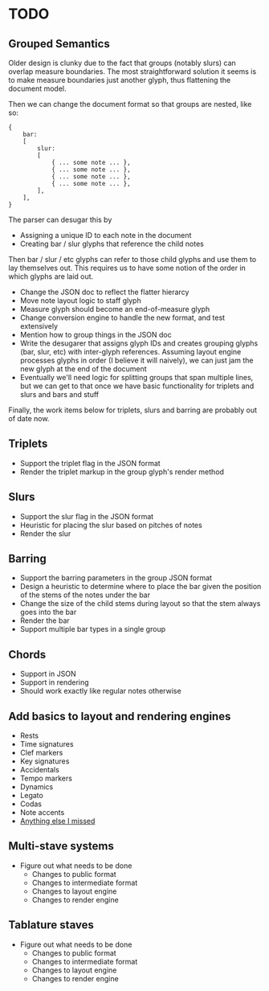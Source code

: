 
# TODO

## Grouped Semantics

Older design is clunky due to the fact that groups (notably slurs) can overlap
measure boundaries. The most straightforward solution it seems is to make
measure boundaries just another glyph, thus flattening the document model. 

Then we can change the document format so that groups are nested, like so:

    {
        bar:
        [
            slur:
            [
                { ... some note ... },
                { ... some note ... },
                { ... some note ... },
                { ... some note ... },
            ],
        ],
    }

The parser can desugar this by
* Assigning a unique ID to each note in the document
* Creating bar / slur glyphs that reference the child notes

Then bar / slur / etc glyphs can refer to those child glyphs and use them to
lay themselves out. This requires us to have some notion of the order in which
glyphs are laid out. 

* Change the JSON doc to reflect the flatter hierarcy
* Move note layout logic to staff glyph
* Measure glyph should become an end-of-measure glyph
* Change conversion engine to handle the new format, and test extensively
* Mention how to group things in the JSON doc
* Write the desugarer that assigns glyph IDs and creates grouping glyphs (bar,
  slur, etc) with inter-glyph references. Assuming layout engine processes
  glyphs in order (I believe it will naively), we can just jam the new glyph at
  the end of the document
* Eventually we'll need logic for splitting groups that span multiple lines,
  but we can get to that once we have basic functionality for triplets and
  slurs and bars and stuff

Finally, the work items below for triplets, slurs and barring are probably out
of date now.

## Triplets

* Support the triplet flag in the JSON format
* Render the triplet markup in the group glyph's render method

## Slurs

* Support the slur flag in the JSON format
* Heuristic for placing the slur based on pitches of notes
* Render the slur

## Barring

* Support the barring parameters in the group JSON format
* Design a heuristic to determine where to place the bar given the position of
  the stems of the notes under the bar
* Change the size of the child stems during layout so that the stem always goes
  into the bar
* Render the bar
* Support multiple bar types in a single group

## Chords

* Support in JSON
* Support in rendering
* Should work exactly like regular notes otherwise

## Add basics to layout and rendering engines

* Rests
* Time signatures
* Clef markers
* Key signatures
* Accidentals
* Tempo markers
* Dynamics
* Legato
* Codas
* Note accents
* [Anything else I missed](http://en.wikipedia.org/wiki/List_of_musical_symbols)

## Multi-stave systems

* Figure out what needs to be done
    * Changes to public format
    * Changes to intermediate format
    * Changes to layout engine
    * Changes to render engine

## Tablature staves

* Figure out what needs to be done
    * Changes to public format
    * Changes to intermediate format
    * Changes to layout engine
    * Changes to render engine

